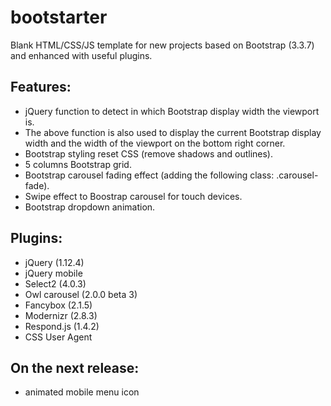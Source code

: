 # bootstarter

Blank HTML/CSS/JS template for new projects based on Bootstrap (3.3.7) and enhanced with useful plugins.

## Features:
* jQuery function to detect in which Bootstrap display width the viewport is.
* The above function is also used to display the current Bootstrap display width and the width of the viewport on the bottom right corner.
* Bootstrap styling reset CSS (remove shadows and outlines).
* 5 columns Bootstrap grid.
* Bootstrap carousel fading effect (adding the following class: .carousel-fade).
* Swipe effect to Boostrap carousel for touch devices.
* Bootstrap dropdown animation.

## Plugins:
* jQuery (1.12.4)
* jQuery mobile
* Select2 (4.0.3)
* Owl carousel (2.0.0 beta 3)
* Fancybox (2.1.5)
* Modernizr (2.8.3)
* Respond.js (1.4.2)
* CSS User Agent

## On the next release:
* animated mobile menu icon
